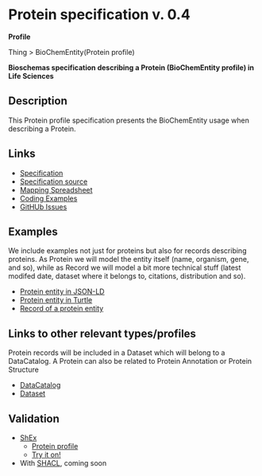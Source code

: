 # Protein specification v. 0.4 

**Profile** 

Thing > BioChemEntity(Protein profile)

**Bioschemas specification describing a Protein (BioChemEntity profile) in Life Sciences** 

## Description 
This Protein profile specification presents the BioChemEntity usage when describing a Protein. 
## Links 
- [Specification](http://bioschemas.org/bsc_specs/Protein/specification/)
- [Specification source](specification.html)
- [Mapping Spreadsheet](https://docs.google.com/spreadsheets/d/1WZmPPEPa6JE4iq3OSQOatUH5TeSvWj5lcRi_kDTSayU/edit?usp=drivesdk)
- [Coding Examples](https://github.com/BioSchemas/specifications/tree/master/Protein/examples)
- [GitHUb Issues](https://github.com/BioSchemas/bioschemas/labels/type%3A%20Protein)
## Examples
We include examples not just for proteins but also for records describing proteins. As Protein we will model the entity itself (name, organism, gene, and so), while as Record we will model a bit more technical stuff (latest modifed date, dataset where it belongs to, citations, distribution and so).
- [Protein entity in JSON-LD](https://github.com/BioSchemas/specifications/blob/master/Protein/examples/ProteinEntity-with-context.json)
- [Protein entity in Turtle](https://github.com/BioSchemas/specifications/blob/master/Protein/examples/ProteinEntity-with-context.n3)
- [Record of a protein entity](https://github.com/BioSchemas/specifications/blob/master/Protein/examples/ProteinRecord.json)
## Links to other relevant types/profiles
Protein records will be included in a Dataset which will belong to a DataCatalog. A Protein can also be related to Protein Annotation or Protein Structure
- [DataCatalog](https://github.com/BioSchemas/specifications/blob/master/DataCatalog/examples/UniProt.json)
- [Dataset](https://github.com/BioSchemas/specifications/blob/master/Dataset/examples/uniprot.json)
## Validation
- [ShEx](http://shex.io/shex-primer/index.html)
  - [Protein profile](https://github.com/BioSchemas/specifications/blob/master/Protein/ProteinEntity-with-context.shex)
  - [Try it on!](http://rawgit.com/shexSpec/shex.js/master/doc/shex-simple.html?schema=PREFIX%20schema%3A%20%3Chttp%3A%2F%2Fschema.org%2F%3E%20%0A%0APREFIX%20rdf%3A%20%3Chttp%3A%2F%2Fwww.w3.org%2F1999%2F02%2F22-rdf-syntax-ns%23%3E%20%0APREFIX%20rdfs%3A%20%3Chttp%3A%2F%2Fwww.w3.org%2F2000%2F01%2Frdf-schema%23%3E%20%0APREFIX%20xsd%3A%20%3Chttp%3A%2F%2Fwww.w3.org%2F2001%2FXMLSchema%23%3E%20%0A%0APREFIX%20so%3A%20%3Chttp%3A%2F%2Fpurl.obolibrary.org%2Fobo%2FSO_%3E%20%0APREFIX%20soProp%3A%20%3Chttp%3A%2F%2Fpurl.obolibrary.org%2Fobo%2Fso%23%3E%20%0APREFIX%20sio%3A%20%3Chttp%3A%2F%2Fsemanticscience.org%2Fresource%2FSIO_%3E%20%0APREFIX%20pr%3A%20%3Chttp%3A%2F%2Fpurl.obolibrary.org%2Fobo%2FPR_%3E%20%0A%0A%3CProteinMinimum%3E%7B%0A%20%20rdf%3Atype%20%5Bschema%3ABioChemEntity%5D%20%3B%0A%20%20rdf%3Atype%20%5Bpr%3A000000001%5D%20%3B%0A%20%20(%0A%20%20%20%20schema%3Aidentifier%20xsd%3Astring%20%7C%0A%20%20%20%20schema%3Aidentifier%20IRI%20%7C%0A%20%20%20%20schema%3Aidentifier%20schema%3APropertyValue%20%7C%0A%20%20%20%20schema%3Aidentifier%20schema%3AText%20%7C%0A%20%20%20%20schema%3Aidentifier%20schema%3AURL%0A%20%20)%20%2B%20%3B%0A%20%20(%0A%20%20%20%20schema%3Aname%20xsd%3Astring%20%7C%0A%20%20%20%20schema%3Aname%20schema%3AText%0A%20%20)%20%2B%20%0A%7D%0A%0A%0A%3CProteinRecommended%3E%20%7B%0A%20%20(%0A%20%20%20%20schema%3Adescription%20xsd%3Astring%20%7C%0A%20%20%20%20schema%3Adescription%20schema%3AText%0A%20%20)%20%2B%20%3B%0A%20%20(%0A%20%20%20%20schema%3Aimage%20IRI%20%7C%0A%20%20%20%20schema%3Aimage%20schema%3AImageObject%20%7C%0A%20%20%20%20schema%3Aimage%20schema%3AURL%0A%20%20)%20*%20%3B%0A%20%20(%0A%20%20%20%20schema%3Aurl%20IRI%20%7C%0A%20%20%20%20schema%3Aurl%20schema%3AURL%0A%20%20)%20%2B%20%3B%0A%20%20(%0A%20%20%20%20schema%3AisContainedIn%20IRI%20%7C%0A%20%20%20%20schema%3AisContainedIn%20BNODE%20%7C%0A%20%20%20%20schema%3AisContainedIn%20schema%3ABioChemEntity%20%7C%0A%20%20%20%20schema%3AisContainedIn%20schema%3AURL%0A%20%20)%20%2B%20%3B%0A%20%20(%0A%20%20%20%20sio%3A010081%20IRI%20%7C%0A%20%20%20%20sio%3A010081%20BNODE%20%7C%0A%20%20%20%20sio%3A010081%20schema%3ABioChemEntity%20%7C%0A%20%20%20%20sio%3A010081%20%40%3CGene%3E%0A%20%20)%20%2B%20%3B%0A%20%20(%0A%20%20%20%20soProp%3Aassociated_with%20IRI%20%7C%0A%20%20%20%20soProp%3Aassociated_with%20BNODE%20%7C%0A%20%20%20%20soProp%3Aassociated_with%20schema%3AURL%20%7C%0A%20%20%20%20soProp%3Aassociated_with%20schema%3AMedicalCondition%0A%20%20)%20*%20%0A%7D%0A%0A%0A%0A%3CProteinOptional%3E%20%7B%0A%20%20(%0A%20%20%20%20schema%3AadditionalType%20IRI%20%7C%0A%20%20%20%20schema%3AadditionaType%20schema%3AURL%0A%20%20)%20*%20%3B%0A%20%20(%0A%20%20%20%20schema%3AalternateName%20xsd%3Astring%20%7C%0A%20%20%20%20schema%3AalternateName%20schema%3AText%0A%20%20)%20*%20%3B%0A%20%20(%0A%20%20%20%20schema%3AsameAs%20IRI%20%7C%0A%20%20%20%20schema%3AsameAs%20schema%3AURL%0A%20%20)%20*%20%3B%0A%20%20(%0A%20%20%20%20schema%3AmainEntityOfPage%20IRI%20%7C%0A%20%20%20%20schema%3AmainEntityOfPage%20schema%3ACreativeWork%20%7C%0A%20%20%20%20schema%3AmainEntityOfPage%20schema%3AURL%0A%20%20)%20*%20%3B%0A%20%20(%0A%20%20%20%20schema%3Acontains%20IRI%20%7C%0A%20%20%20%20schema%3Acontains%20schema%3ABioChemEntity%20%7C%0A%20%20%20%20schema%3Acontains%20schema%3AURL%0A%20%20)%20*%20%0A%7D%0A%0A%3CGene%3E%20%7B%0A%20%20rdf%3Atype%20%5Bschema%3ABioChemEntity%5D%20%3B%0A%20%20rdf%3Atype%20%5Bso%3A0000704%5D%20%0A%7D&data=%40prefix%20%3A%20%3Chttp%3A%2F%2Fschema.org%2F%3E%20.%0A%40prefix%20rdf%3A%20%3Chttp%3A%2F%2Fwww.w3.org%2F1999%2F02%2F22-rdf-syntax-ns%23%3E%20.%0A%40prefix%20rdfs%3A%20%3Chttp%3A%2F%2Fwww.w3.org%2F2000%2F01%2Frdf-schema%23%3E%20.%0A%40prefix%20xsd%3A%20%3Chttp%3A%2F%2Fwww.w3.org%2F2001%2FXMLSchema%23%3E%20.%0A%40prefix%20so%3A%20%3Chttp%3A%2F%2Fpurl.obolibrary.org%2Fobo%2FSO_%3E%20.%0A%40prefix%20soProp%3A%20%3Chttp%3A%2F%2Fpurl.obolibrary.org%2Fobo%2Fso%23%3E%20.%0A%40prefix%20sio%3A%20%3Chttp%3A%2F%2Fsemanticscience.org%2Fresource%2FSIO_%3E%20.%0A%40prefix%20pr%3A%20%3Chttp%3A%2F%2Fpurl.obolibrary.org%2Fobo%2FPR_%3E%20.%0A%40prefix%20uniprot%3A%20%3Chttp%3A%2F%2Fpurl.uniprot.org%2Funiprot%2F%3E%20.%0A%40prefix%20uptaxonomy%3A%20%3Chttp%3A%2F%2Fpurl.uniprot.org%2Ftaxonomy%2F%3E%20.%0A%0Auniprot%3AP00519%20a%20pr%3A000000001%2C%20%3ABioChemEntity%20%3B%0A%20%20%20%20%3Aidentifier%20%22P00519%22%20%3B%0A%20%20%20%20%3Aname%20%22ABL1%22%20%3B%0A%0A%0A%0A%0A%0A%20%20%20%20%3Adescription%20%22Function%3A%20Non-receptor%20tyrosine-protein%20kinase%20that%20plays%20a%20role...%22%20%3B%0A%20%20%20%20%3Aurl%20%3Chttp%3A%2F%2Fwww.uniprot.org%2Funiprot%2FP00519%3E%20%3B%0A%20%20%20%20%3AisContainedIn%20%5B%20a%20%3ABioChemEntity%3B%0A%20%20%20%20%20%20%20%20%20%20%20%20%3Aidentifier%20%229606%22%20%3B%0A%20%20%20%20%20%20%20%20%20%20%20%20%3Aname%20%22Homo%20sapiens%22%20%3B%0A%20%20%20%20%20%20%20%20%20%20%20%20%3AsameAs%20uptaxonomy%3A9606%20%3B%0A%20%20%20%20%20%20%20%20%20%20%20%20%3Aurl%20%3Chttp%3A%2F%2Fwww.uniprot.org%2Ftaxonomy%2F9606%3E%20%5D%20%3B%0A%20%20%20%20sio%3A010081%20%5B%20a%20%3ABioChemEntity%2C%20so%3A0000704%20%3B%0A%20%20%20%20%20%20%20%20%20%20%20%20%3Aidentifier%20%22ABL1%22%20%3B%0A%20%20%20%20%20%20%20%20%20%20%20%20%3Aname%20%22ABL1%22%20%5D%20%3B%0A%20%20%20%20soProp%3Aassociated_with%20%5B%20a%20%3AMedicalCondition%3B%0A%20%20%20%20%20%20%20%20%20%20%20%20%3AadditionalType%20sio%3A010299%20%3B%0A%20%20%20%20%20%20%20%20%20%20%20%20%3Acode%20%5B%20a%20%3AMedicalCode%20%3B%0A%20%20%20%20%20%20%20%20%20%20%20%20%20%20%20%20%20%20%20%20%3AcodeValue%20%22608232%22%20%3B%0A%20%20%20%20%20%20%20%20%20%20%20%20%20%20%20%20%20%20%20%20%3AcodingSystem%20%22OMIM%22%20%5D%20%3B%0A%20%20%20%20%20%20%20%20%20%20%20%20%3Aname%20%22Leukemia%2C%20chronic%20myeloid%20(CML)%22%20%3B%0A%20%20%20%20%20%20%20%20%20%20%20%20%3AsameAs%20uniprot%3A608232%20%3B%0A%20%20%20%20%20%20%20%20%20%20%20%20%3Aurl%20%3Chttp%3A%2F%2Fwww.uniprot.org%2Fdiseases%2FDI-03735%3E%20%5D%20%3B%0A%0A%0A%0A%0A%20%20%20%20%3AadditionalType%20sio%3A010081%20%3B%0A%20%20%20%20%3AalternateName%20%22ABL%22%2C%20%22JTK7%22%20%3B%0A%0A%0A%0A%0A%20%20%20%20sio%3A000001%20%22http%3A%2F%2Fpfam.xfam.org%2Fclan%2FCL0001%22%20%0A.&manifestURL=..%2Fexamples%2Fmanifest.json&shape-map=uniprot%3AP00519%40%3CProteinOptional%3E%2C%0Auniprot%3AP00519%40%3CProteinRecommended%3E%2C%0Auniprot%3AP00519%40%3CProteinMinimum%3E&interface=human&regexpEngine=threaded-val-nerr) 
- With [SHACL](https://www.w3.org/TR/shacl/), coming soon

